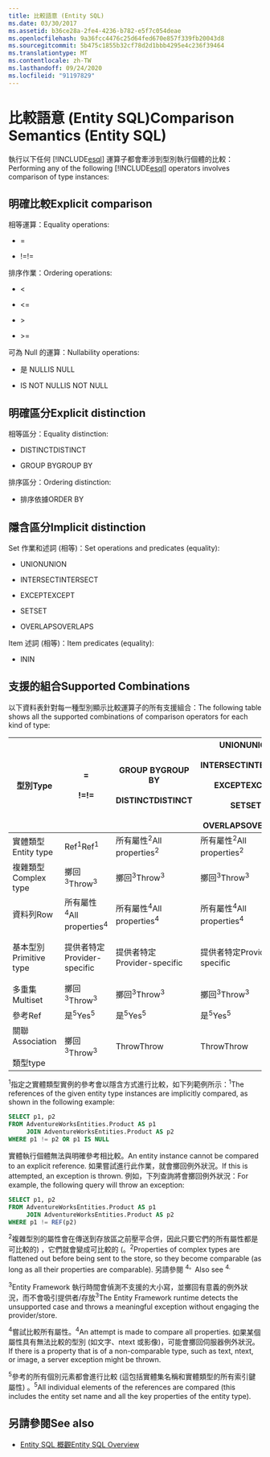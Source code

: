 ```yaml
---
title: 比較語意 (Entity SQL)
ms.date: 03/30/2017
ms.assetid: b36ce28a-2fe4-4236-b782-e5f7c054deae
ms.openlocfilehash: 9a36fcc4476c25d64fed670e857f339fb20043d8
ms.sourcegitcommit: 5b475c1855b32cf78d2d1bbb4295e4c236f39464
ms.translationtype: MT
ms.contentlocale: zh-TW
ms.lasthandoff: 09/24/2020
ms.locfileid: "91197829"
---
```

# <a name="comparison-semantics-entity-sql"></a><span data-ttu-id="b5bda-102">比較語意 (Entity SQL)</span><span class="sxs-lookup"><span data-stu-id="b5bda-102">Comparison Semantics (Entity SQL)</span></span>

<span data-ttu-id="b5bda-103">執行以下任何 [!INCLUDE[esql](../../../../../../includes/esql-md.md)] 運算子都會牽涉到型別執行個體的比較：</span><span class="sxs-lookup"><span data-stu-id="b5bda-103">Performing any of the following [!INCLUDE[esql](../../../../../../includes/esql-md.md)] operators involves comparison of type instances:</span></span>  
  
## <a name="explicit-comparison"></a><span data-ttu-id="b5bda-104">明確比較</span><span class="sxs-lookup"><span data-stu-id="b5bda-104">Explicit comparison</span></span>  

 <span data-ttu-id="b5bda-105">相等運算：</span><span class="sxs-lookup"><span data-stu-id="b5bda-105">Equality operations:</span></span>  
  
- =  
  
- <span data-ttu-id="b5bda-106">!=</span><span class="sxs-lookup"><span data-stu-id="b5bda-106">!=</span></span>  
  
 <span data-ttu-id="b5bda-107">排序作業：</span><span class="sxs-lookup"><span data-stu-id="b5bda-107">Ordering operations:</span></span>  
  
- <  
  
- \<=  
  
- \>  
  
- \>=  
  
 <span data-ttu-id="b5bda-108">可為 Null 的運算：</span><span class="sxs-lookup"><span data-stu-id="b5bda-108">Nullability operations:</span></span>  
  
- <span data-ttu-id="b5bda-109">是 NULL</span><span class="sxs-lookup"><span data-stu-id="b5bda-109">IS NULL</span></span>  
  
- <span data-ttu-id="b5bda-110">IS NOT NULL</span><span class="sxs-lookup"><span data-stu-id="b5bda-110">IS NOT NULL</span></span>  
  
## <a name="explicit-distinction"></a><span data-ttu-id="b5bda-111">明確區分</span><span class="sxs-lookup"><span data-stu-id="b5bda-111">Explicit distinction</span></span>  

 <span data-ttu-id="b5bda-112">相等區分：</span><span class="sxs-lookup"><span data-stu-id="b5bda-112">Equality distinction:</span></span>  
  
- <span data-ttu-id="b5bda-113">DISTINCT</span><span class="sxs-lookup"><span data-stu-id="b5bda-113">DISTINCT</span></span>  
  
- <span data-ttu-id="b5bda-114">GROUP BY</span><span class="sxs-lookup"><span data-stu-id="b5bda-114">GROUP BY</span></span>  
  
 <span data-ttu-id="b5bda-115">排序區分：</span><span class="sxs-lookup"><span data-stu-id="b5bda-115">Ordering distinction:</span></span>  
  
- <span data-ttu-id="b5bda-116">排序依據</span><span class="sxs-lookup"><span data-stu-id="b5bda-116">ORDER BY</span></span>  
  
## <a name="implicit-distinction"></a><span data-ttu-id="b5bda-117">隱含區分</span><span class="sxs-lookup"><span data-stu-id="b5bda-117">Implicit distinction</span></span>  

 <span data-ttu-id="b5bda-118">Set 作業和述詞 (相等)：</span><span class="sxs-lookup"><span data-stu-id="b5bda-118">Set operations and predicates (equality):</span></span>  
  
- <span data-ttu-id="b5bda-119">UNION</span><span class="sxs-lookup"><span data-stu-id="b5bda-119">UNION</span></span>  
  
- <span data-ttu-id="b5bda-120">INTERSECT</span><span class="sxs-lookup"><span data-stu-id="b5bda-120">INTERSECT</span></span>  
  
- <span data-ttu-id="b5bda-121">EXCEPT</span><span class="sxs-lookup"><span data-stu-id="b5bda-121">EXCEPT</span></span>  
  
- <span data-ttu-id="b5bda-122">SET</span><span class="sxs-lookup"><span data-stu-id="b5bda-122">SET</span></span>  
  
- <span data-ttu-id="b5bda-123">OVERLAPS</span><span class="sxs-lookup"><span data-stu-id="b5bda-123">OVERLAPS</span></span>  
  
 <span data-ttu-id="b5bda-124">Item 述詞 (相等)：</span><span class="sxs-lookup"><span data-stu-id="b5bda-124">Item predicates (equality):</span></span>  
  
- <span data-ttu-id="b5bda-125">IN</span><span class="sxs-lookup"><span data-stu-id="b5bda-125">IN</span></span>  
  
## <a name="supported-combinations"></a><span data-ttu-id="b5bda-126">支援的組合</span><span class="sxs-lookup"><span data-stu-id="b5bda-126">Supported Combinations</span></span>  

 <span data-ttu-id="b5bda-127">以下資料表針對每一種型別顯示比較運算子的所有支援組合：</span><span class="sxs-lookup"><span data-stu-id="b5bda-127">The following table shows all the supported combinations of comparison operators for each kind of type:</span></span>  
  
|<span data-ttu-id="b5bda-128">**型別**</span><span class="sxs-lookup"><span data-stu-id="b5bda-128">**Type**</span></span>|**=**<br /><br /> <span data-ttu-id="b5bda-129">**!=**</span><span class="sxs-lookup"><span data-stu-id="b5bda-129">**!=**</span></span>|<span data-ttu-id="b5bda-130">**GROUP BY**</span><span class="sxs-lookup"><span data-stu-id="b5bda-130">**GROUP BY**</span></span><br /><br /> <span data-ttu-id="b5bda-131">**DISTINCT**</span><span class="sxs-lookup"><span data-stu-id="b5bda-131">**DISTINCT**</span></span>|<span data-ttu-id="b5bda-132">**UNION**</span><span class="sxs-lookup"><span data-stu-id="b5bda-132">**UNION**</span></span><br /><br /> <span data-ttu-id="b5bda-133">**INTERSECT**</span><span class="sxs-lookup"><span data-stu-id="b5bda-133">**INTERSECT**</span></span><br /><br /> <span data-ttu-id="b5bda-134">**EXCEPT**</span><span class="sxs-lookup"><span data-stu-id="b5bda-134">**EXCEPT**</span></span><br /><br /> <span data-ttu-id="b5bda-135">**SET**</span><span class="sxs-lookup"><span data-stu-id="b5bda-135">**SET**</span></span><br /><br /> <span data-ttu-id="b5bda-136">**OVERLAPS**</span><span class="sxs-lookup"><span data-stu-id="b5bda-136">**OVERLAPS**</span></span>|<span data-ttu-id="b5bda-137">**IN**</span><span class="sxs-lookup"><span data-stu-id="b5bda-137">**IN**</span></span>|<span data-ttu-id="b5bda-138">**<   <=**</span><span class="sxs-lookup"><span data-stu-id="b5bda-138">**<   <=**</span></span><br /><br /> <span data-ttu-id="b5bda-139">**>   >=**</span><span class="sxs-lookup"><span data-stu-id="b5bda-139">**>   >=**</span></span>|<span data-ttu-id="b5bda-140">**ORDER BY**</span><span class="sxs-lookup"><span data-stu-id="b5bda-140">**ORDER BY**</span></span>|<span data-ttu-id="b5bda-141">**是 NULL**</span><span class="sxs-lookup"><span data-stu-id="b5bda-141">**IS NULL**</span></span><br /><br /> <span data-ttu-id="b5bda-142">**不是 Null**</span><span class="sxs-lookup"><span data-stu-id="b5bda-142">**IS NOT NULL**</span></span>|  
|-|-|-|-|-|-|-|-|  
|<span data-ttu-id="b5bda-143">實體類型</span><span class="sxs-lookup"><span data-stu-id="b5bda-143">Entity type</span></span>|<span data-ttu-id="b5bda-144">Ref<sup>1</sup></span><span class="sxs-lookup"><span data-stu-id="b5bda-144">Ref<sup>1</sup></span></span>|<span data-ttu-id="b5bda-145">所有屬性<sup>2</sup></span><span class="sxs-lookup"><span data-stu-id="b5bda-145">All properties<sup>2</sup></span></span>|<span data-ttu-id="b5bda-146">所有屬性<sup>2</sup></span><span class="sxs-lookup"><span data-stu-id="b5bda-146">All properties<sup>2</sup></span></span>|<span data-ttu-id="b5bda-147">所有屬性<sup>2</sup></span><span class="sxs-lookup"><span data-stu-id="b5bda-147">All properties<sup>2</sup></span></span>|<span data-ttu-id="b5bda-148">擲回<sup>3</sup></span><span class="sxs-lookup"><span data-stu-id="b5bda-148">Throw<sup>3</sup></span></span>|<span data-ttu-id="b5bda-149">擲回<sup>3</sup></span><span class="sxs-lookup"><span data-stu-id="b5bda-149">Throw<sup>3</sup></span></span>|<span data-ttu-id="b5bda-150">Ref<sup>1</sup></span><span class="sxs-lookup"><span data-stu-id="b5bda-150">Ref<sup>1</sup></span></span>|  
|<span data-ttu-id="b5bda-151">複雜類型</span><span class="sxs-lookup"><span data-stu-id="b5bda-151">Complex type</span></span>|<span data-ttu-id="b5bda-152">擲回<sup>3</sup></span><span class="sxs-lookup"><span data-stu-id="b5bda-152">Throw<sup>3</sup></span></span>|<span data-ttu-id="b5bda-153">擲回<sup>3</sup></span><span class="sxs-lookup"><span data-stu-id="b5bda-153">Throw<sup>3</sup></span></span>|<span data-ttu-id="b5bda-154">擲回<sup>3</sup></span><span class="sxs-lookup"><span data-stu-id="b5bda-154">Throw<sup>3</sup></span></span>|<span data-ttu-id="b5bda-155">擲回<sup>3</sup></span><span class="sxs-lookup"><span data-stu-id="b5bda-155">Throw<sup>3</sup></span></span>|<span data-ttu-id="b5bda-156">擲回<sup>3</sup></span><span class="sxs-lookup"><span data-stu-id="b5bda-156">Throw<sup>3</sup></span></span>|<span data-ttu-id="b5bda-157">擲回<sup>3</sup></span><span class="sxs-lookup"><span data-stu-id="b5bda-157">Throw<sup>3</sup></span></span>|<span data-ttu-id="b5bda-158">擲回<sup>3</sup></span><span class="sxs-lookup"><span data-stu-id="b5bda-158">Throw<sup>3</sup></span></span>|  
|<span data-ttu-id="b5bda-159">資料列</span><span class="sxs-lookup"><span data-stu-id="b5bda-159">Row</span></span>|<span data-ttu-id="b5bda-160">所有屬性<sup>4</sup></span><span class="sxs-lookup"><span data-stu-id="b5bda-160">All properties<sup>4</sup></span></span>|<span data-ttu-id="b5bda-161">所有屬性<sup>4</sup></span><span class="sxs-lookup"><span data-stu-id="b5bda-161">All properties<sup>4</sup></span></span>|<span data-ttu-id="b5bda-162">所有屬性<sup>4</sup></span><span class="sxs-lookup"><span data-stu-id="b5bda-162">All properties<sup>4</sup></span></span>|<span data-ttu-id="b5bda-163">擲回<sup>3</sup></span><span class="sxs-lookup"><span data-stu-id="b5bda-163">Throw<sup>3</sup></span></span>|<span data-ttu-id="b5bda-164">擲回<sup>3</sup></span><span class="sxs-lookup"><span data-stu-id="b5bda-164">Throw<sup>3</sup></span></span>|<span data-ttu-id="b5bda-165">所有屬性<sup>4</sup></span><span class="sxs-lookup"><span data-stu-id="b5bda-165">All properties<sup>4</sup></span></span>|<span data-ttu-id="b5bda-166">擲回<sup>3</sup></span><span class="sxs-lookup"><span data-stu-id="b5bda-166">Throw<sup>3</sup></span></span>|  
|<span data-ttu-id="b5bda-167">基本型別</span><span class="sxs-lookup"><span data-stu-id="b5bda-167">Primitive type</span></span>|<span data-ttu-id="b5bda-168">提供者特定</span><span class="sxs-lookup"><span data-stu-id="b5bda-168">Provider-specific</span></span>|<span data-ttu-id="b5bda-169">提供者特定</span><span class="sxs-lookup"><span data-stu-id="b5bda-169">Provider-specific</span></span>|<span data-ttu-id="b5bda-170">提供者特定</span><span class="sxs-lookup"><span data-stu-id="b5bda-170">Provider-specific</span></span>|<span data-ttu-id="b5bda-171">提供者特定</span><span class="sxs-lookup"><span data-stu-id="b5bda-171">Provider-specific</span></span>|<span data-ttu-id="b5bda-172">提供者特定</span><span class="sxs-lookup"><span data-stu-id="b5bda-172">Provider-specific</span></span>|<span data-ttu-id="b5bda-173">提供者特定</span><span class="sxs-lookup"><span data-stu-id="b5bda-173">Provider-specific</span></span>|<span data-ttu-id="b5bda-174">提供者特定</span><span class="sxs-lookup"><span data-stu-id="b5bda-174">Provider-specific</span></span>|  
|<span data-ttu-id="b5bda-175">多重集</span><span class="sxs-lookup"><span data-stu-id="b5bda-175">Multiset</span></span>|<span data-ttu-id="b5bda-176">擲回<sup>3</sup></span><span class="sxs-lookup"><span data-stu-id="b5bda-176">Throw<sup>3</sup></span></span>|<span data-ttu-id="b5bda-177">擲回<sup>3</sup></span><span class="sxs-lookup"><span data-stu-id="b5bda-177">Throw<sup>3</sup></span></span>|<span data-ttu-id="b5bda-178">擲回<sup>3</sup></span><span class="sxs-lookup"><span data-stu-id="b5bda-178">Throw<sup>3</sup></span></span>|<span data-ttu-id="b5bda-179">擲回<sup>3</sup></span><span class="sxs-lookup"><span data-stu-id="b5bda-179">Throw<sup>3</sup></span></span>|<span data-ttu-id="b5bda-180">擲回<sup>3</sup></span><span class="sxs-lookup"><span data-stu-id="b5bda-180">Throw<sup>3</sup></span></span>|<span data-ttu-id="b5bda-181">擲回<sup>3</sup></span><span class="sxs-lookup"><span data-stu-id="b5bda-181">Throw<sup>3</sup></span></span>|<span data-ttu-id="b5bda-182">擲回<sup>3</sup></span><span class="sxs-lookup"><span data-stu-id="b5bda-182">Throw<sup>3</sup></span></span>|  
|<span data-ttu-id="b5bda-183">參考</span><span class="sxs-lookup"><span data-stu-id="b5bda-183">Ref</span></span>|<span data-ttu-id="b5bda-184">是<sup>5</sup></span><span class="sxs-lookup"><span data-stu-id="b5bda-184">Yes<sup>5</sup></span></span>|<span data-ttu-id="b5bda-185">是<sup>5</sup></span><span class="sxs-lookup"><span data-stu-id="b5bda-185">Yes<sup>5</sup></span></span>|<span data-ttu-id="b5bda-186">是<sup>5</sup></span><span class="sxs-lookup"><span data-stu-id="b5bda-186">Yes<sup>5</sup></span></span>|<span data-ttu-id="b5bda-187">是<sup>5</sup></span><span class="sxs-lookup"><span data-stu-id="b5bda-187">Yes<sup>5</sup></span></span>|<span data-ttu-id="b5bda-188">Throw</span><span class="sxs-lookup"><span data-stu-id="b5bda-188">Throw</span></span>|<span data-ttu-id="b5bda-189">Throw</span><span class="sxs-lookup"><span data-stu-id="b5bda-189">Throw</span></span>|<span data-ttu-id="b5bda-190">是<sup>5</sup></span><span class="sxs-lookup"><span data-stu-id="b5bda-190">Yes<sup>5</sup></span></span>|  
|<span data-ttu-id="b5bda-191">關聯</span><span class="sxs-lookup"><span data-stu-id="b5bda-191">Association</span></span><br /><br /> <span data-ttu-id="b5bda-192">類型</span><span class="sxs-lookup"><span data-stu-id="b5bda-192">type</span></span>|<span data-ttu-id="b5bda-193">擲回<sup>3</sup></span><span class="sxs-lookup"><span data-stu-id="b5bda-193">Throw<sup>3</sup></span></span>|<span data-ttu-id="b5bda-194">Throw</span><span class="sxs-lookup"><span data-stu-id="b5bda-194">Throw</span></span>|<span data-ttu-id="b5bda-195">Throw</span><span class="sxs-lookup"><span data-stu-id="b5bda-195">Throw</span></span>|<span data-ttu-id="b5bda-196">Throw</span><span class="sxs-lookup"><span data-stu-id="b5bda-196">Throw</span></span>|<span data-ttu-id="b5bda-197">擲回<sup>3</sup></span><span class="sxs-lookup"><span data-stu-id="b5bda-197">Throw<sup>3</sup></span></span>|<span data-ttu-id="b5bda-198">擲回<sup>3</sup></span><span class="sxs-lookup"><span data-stu-id="b5bda-198">Throw<sup>3</sup></span></span>|<span data-ttu-id="b5bda-199">擲回<sup>3</sup></span><span class="sxs-lookup"><span data-stu-id="b5bda-199">Throw<sup>3</sup></span></span>|  
  
 <span data-ttu-id="b5bda-200"><sup>1</sup>指定之實體類型實例的參考會以隱含方式進行比較，如下列範例所示：</span><span class="sxs-lookup"><span data-stu-id="b5bda-200"><sup>1</sup>The references of the given entity type instances are implicitly compared, as shown in the following example:</span></span>  
  
```sql  
SELECT p1, p2
FROM AdventureWorksEntities.Product AS p1
     JOIN AdventureWorksEntities.Product AS p2
WHERE p1 != p2 OR p1 IS NULL  
```  
  
 <span data-ttu-id="b5bda-201">實體執行個體無法與明確參考相比較。</span><span class="sxs-lookup"><span data-stu-id="b5bda-201">An entity instance cannot be compared to an explicit reference.</span></span> <span data-ttu-id="b5bda-202">如果嘗試進行此作業，就會擲回例外狀況。</span><span class="sxs-lookup"><span data-stu-id="b5bda-202">If this is attempted, an exception is thrown.</span></span> <span data-ttu-id="b5bda-203">例如，下列查詢將會擲回例外狀況：</span><span class="sxs-lookup"><span data-stu-id="b5bda-203">For example, the following query will throw an exception:</span></span>  
  
```sql  
SELECT p1, p2
FROM AdventureWorksEntities.Product AS p1
     JOIN AdventureWorksEntities.Product AS p2
WHERE p1 != REF(p2)  
```  
  
 <span data-ttu-id="b5bda-204"><sup>2</sup>複雜型別的屬性會在傳送到存放區之前壓平合併，因此只要它們的所有屬性都是可比較的) ，它們就會變成可比較的 (。</span><span class="sxs-lookup"><span data-stu-id="b5bda-204"><sup>2</sup>Properties of complex types are flattened out before being sent to the store, so they become comparable (as long as all their properties are comparable).</span></span> <span data-ttu-id="b5bda-205">另請參閱 <sup>4。</sup></span><span class="sxs-lookup"><span data-stu-id="b5bda-205">Also see <sup>4.</sup></span></span>  
  
 <span data-ttu-id="b5bda-206"><sup>3</sup>Entity Framework 執行時間會偵測不支援的大小寫，並擲回有意義的例外狀況，而不會吸引提供者/存放</span><span class="sxs-lookup"><span data-stu-id="b5bda-206"><sup>3</sup>The Entity Framework runtime detects the unsupported case and throws a meaningful exception without engaging the provider/store.</span></span>  
  
 <span data-ttu-id="b5bda-207"><sup>4</sup>嘗試比較所有屬性。</span><span class="sxs-lookup"><span data-stu-id="b5bda-207"><sup>4</sup>An attempt is made to compare all properties.</span></span> <span data-ttu-id="b5bda-208">如果某個屬性具有無法比較的型別 (如文字、ntext 或影像)，可能會擲回伺服器例外狀況。</span><span class="sxs-lookup"><span data-stu-id="b5bda-208">If there is a property that is of a non-comparable type, such as text, ntext, or image, a server exception might be thrown.</span></span>  
  
 <span data-ttu-id="b5bda-209"><sup>5</sup>參考的所有個別元素都會進行比較 (這包括實體集名稱和實體類型的所有索引鍵屬性) 。</span><span class="sxs-lookup"><span data-stu-id="b5bda-209"><sup>5</sup>All individual elements of the references are compared (this includes the entity set name and all the key properties of the entity type).</span></span>  
  
## <a name="see-also"></a><span data-ttu-id="b5bda-210">另請參閱</span><span class="sxs-lookup"><span data-stu-id="b5bda-210">See also</span></span>

- [<span data-ttu-id="b5bda-211">Entity SQL 概觀</span><span class="sxs-lookup"><span data-stu-id="b5bda-211">Entity SQL Overview</span></span>](entity-sql-overview.md)
